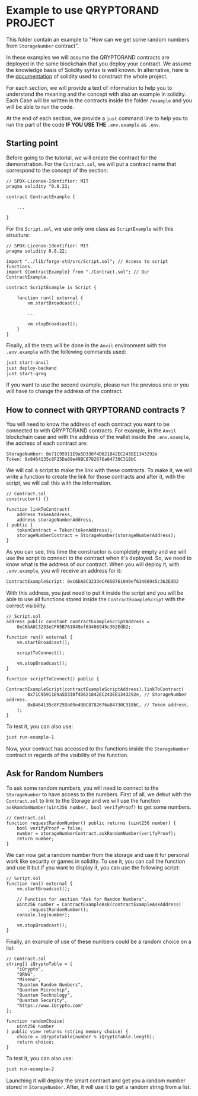 # Example to use QRYPTORAND PROJECT

This folder contain an example to "How can we get some random numbers from `StorageNumber` contract".

In these examples we will assume the QRYPTORAND contracts are deployed in the same blockchain that you deploy your contract. We assume the knowledge basis of Solidity syntax is well known. In alternative, here is the [documentation](https://docs.soliditylang.org/en/latest/) of solidity used to construct the whole project.

For each section, we will provide a text of information to help you to understand the meaning and the concept with also an example in solidity. Each Case will be written in the contracts inside the folder `/example` and you will be able to run the code.

At the end of each section, we provide a `just` command line to help you to run the part of the code **IF YOU USE THE** `.env.example` as `.env`.

## Starting point

Before going to the tutorial, we will create the contract for the demonstration. For the `Contract.sol`, we will put a contract name that correspond to the concept of the section:

```solidity
// SPDX-License-Identifier: MIT
pragma solidity ^0.8.22;

contract ContractExample {

    ...

}
```

For the `Script.sol`, we use only one class as `ScriptExample` with this structure:

```solidity
// SPDX-License-Identifier: MIT
pragma solidity 0.8.22;

import "../lib/forge-std/src/Script.sol"; // Access to script functions.
import {ContractExample} from "./Contract.sol"; // Our ContractExample.

contract ScriptExample is Script {

    function run() external {
        vm.startBroadcast();

        ...

        vm.stopBroadcast();
    }
}

```

Finally, all the tests will be done in the `Anvil` environment with the `.env.example` with the following commands used:

```bash
just start-anvil
just deploy-backend
just start-qrng
```

If you want to use the second example, please run the previous one or you will have to change the address of the contract.

## How to connect with QRYPTORAND contracts ?

You will need to know the address of each contract you want to be connected to with QRYPTORAND contracts. For example, in the `Anvil` blockchain case and with the address of the wallet inside the `.env.example`, the address of each contract are:

```
StorageNumber: 0x71C95911E9a5D330f4D621842EC243EE1343292e
Token: 0x8464135c8F25Da09e49BC8782676a84730C318bC
```

We will call a script to make the link with these contracts. To make it, we will write a function to create the link for those contracts and after it, with the script, we will call this with the information.

```solidity
// Contract.sol
constructor() {}

function linkToContract(
    address tokenAddress,
    address storageNumberAddress,
) public {
    tokenContract = Token(tokenAddress);
    storageNumberContract = StorageNumber(storageNumberAddress);
}
```

As you can see, this time the constructor is completely empty and we will use the script to connect to the contract when it's deployed. So, we need to know what is the address of our contract. When you will deploy it, with `.env.example`, you will receive an address for it:

```bash
ContractExampleScript: 0xC6bA8C3233eCF65B761049ef63466945c362EdD2
```

With this address, you just need to put it inside the script and you will be able to use all functions stored inside the `ContractExampleScript` with the correct visibility:

```solidity
// Script.sol
address public constant contractExampleScriptAddress =
    0xC6bA8C3233eCF65B761049ef63466945c362EdD2;

function run() external {
    vm.startBroadcast();

    scriptToConnect();

    vm.stopBroadcast();
}

function scriptToConnect() public {
    ContractExampleScript(contractExampleScriptAddress).linkToContract(
        0x71C95911E9a5D330f4D621842EC243EE1343292e, // StorageNumber address.
        0x8464135c8F25Da09e49BC8782676a84730C318bC, // Token address.
    );
}
```

To test it, you can also use:

```bash
just run-example-1
```

Now, your contract has accessed to the functions inside the `StorageNumber` contract in regards of the visibility of the function.

## Ask for Random Numbers

To ask some random numbers, you will need to connect to the `StorageNumber` to have access to the numbers. First of all, we debut with the `Contract.sol` to link to the Storage and we will use the function `askRandomNumber(uint256 number, bool verifyProof)` to get some numbers.

```solidity
// Contract.sol
function requestRandomNumber() public returns (uint256 number) {
    bool verifyProof = false;
    number = storageNumberContract.askRandomNumber(verifyProof);
    return number;
}
```

We can now get a random number from the storage and use it for personal work like security or games in solidity. To use it, you can call the function and use it but if you want to display it, you can use the following script:

```solidity
// Script.sol
function run() external {
    vm.startBroadcast();

    // Function for section "Ask for Random Numbers".
    uint256 number = ContractExampleAsk(contractExampleAskAddress)
        .requestRandomNumber();
    console.log(number);

    vm.stopBroadcast();
}
```

Finally, an example of use of these numbers could be a random choice on a list:

```solidity
// Contract.sol
string[] iQryptoTable = [
    "iQrypto",
    "QRNG",
    "Miseno",
    "Quantum Random Numbers",
    "Quantum Microchip",
    "Quantum Technology",
    "Quantum Security",
    "https://www.iQrypto.com"
];

function randomChoice(
    uint256 number
) public view returns (string memory choice) {
    choice = iQryptoTable[number % iQryptoTable.length];
    return choice;
}
```

To test it, you can also use:

```bash
just run-example-2
```

Launching it will deploy the smart contract and get you a random number stored in `StorageNumber`. After, it will use it to get a random string from a list.
